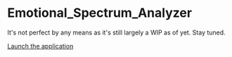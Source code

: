 # Emotional_Spectrum_Analyzer
It's not perfect by any means as it's still largely a WIP as of yet. Stay tuned.

<a href=https://github.com/Treagle350/Emotional_Spectrum_Analyzer/blob/master/dist/Emotional_Spectrum.jar>Launch the application</a>
